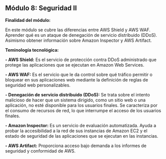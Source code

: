## Módulo 8: Seguridad II

**Finalidad del módulo:** 

En este módulo se cubre las diferencias entre AWS Shield y AWS WAF. Aprender qué es un ataque de denegación de servicio distribuido (DDoS). Asimismo obtener información sobre Amazon Inspector y AWS Artifact.

**Teminología tecnológica:**

**- AWS Shield:** Es el servicio de protección contra DDoS administrado que protege las aplicaciones que se ejecutan en Amazon Web Services.

**- AWS WAF:** Es el servicio que le da control sobre qué tráfico permitir o bloquear en sus aplicaciones web mediante la definición de reglas de seguridad web personalizables.

**- Denegación de servicio distribuido (DDoS):** Se trata sobre el intento malicioso de hacer que un sistema dirigido, como un sitio web o una aplicación, no esté disponible para los usuarios finales. Se caracteriza por el consumo de recursos de red, lo que interrumpe el acceso de los usuarios finales. 

**- Amazon  Inspector:** Es un servicio de evaluación automatizada. Ayuda a probar la accesibilidad a la red de sus instancias de Amazon EC2 y el estado de seguridad de las aplicaciones que se ejecutan en las instancias. 

**- AWS Artifact:** Proporciona acceso bajo demanda a los informes de seguridad y conformidad de AWS.

